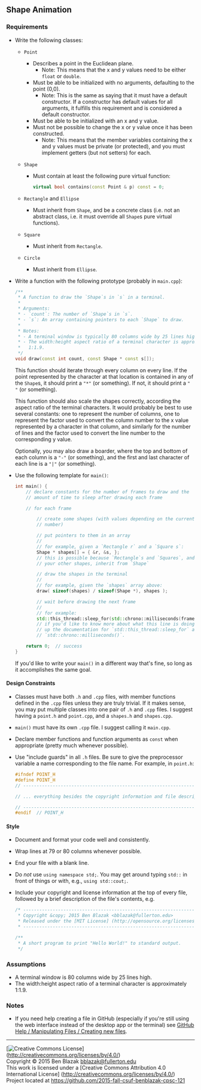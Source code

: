 ## Shape Animation

### Requirements

- Write the following classes:
    - `Point`
        - Describes a point in the Euclidean plane.
            - Note: This means that the x and y values need to be either
              `float` or `double`.
        - Must be able to be initialized with no arguments, defaulting to the
          point (0,0).
            - Note: This is the same as saying that it must have a default
              constructor.  If a constructor has default values for all
              arguments, it fulfills this requirement and is considered a
              default constructor.
        - Must be able to be initialized with an x and y value.
        - Must not be possible to change the x or y value once it has been
          constructed.
            - Note: This means that the member variables containing the x and y
              values must be private (or protected), and you must implement
              getters (but not setters) for each.

    - `Shape`
        - Must contain at least the following pure virtual function:

            ```c++
            virtual bool contains(const Point & p) const = 0;
            ```

    - `Rectangle` and `Ellipse`
        - Must inherit from `Shape`, and be a concrete class (i.e. not an
          abstract class, i.e. it must override all `Shape`s pure virtual
          functions).

    - `Square`
        - Must inherit from `Rectangle`.

    - `Circle`
        - Must inherit from `Ellipse`.

- Write a function with the following prototype (probably in `main.cpp`):

    ```c++
    /**
     * A function to draw the `Shape`s in `s` in a terminal.
     *
     * Arguments:
     * - `count`: The number of `Shape`s in `s`.
     * - `s`: An array containing pointers to each `Shape` to draw.
     *
     * Notes:
     * - A terminal window is typically 80 columns wide by 25 lines high.
     * - The width:height aspect ratio of a terminal character is approximately
     *   1:1.9.
     */
    void draw(const int count, const Shape * const s[]);
    ```

  This function should iterate through every column on every line.  If the
  point represented by the character at that location is contained in any of
  the `Shape`s, it should print a `"*"` (or something).  If not, it should
  print a `" "` (or something).

  This function should also scale the shapes correctly, according the aspect
  ratio of the terminal characters.  It would probably be best to use several
  constants: one to represent the number of columns, one to represent the
  factor used to convert the column number to the x value represented by a
  character in that column, and similarly for the number of lines and the
  factor used to convert the line number to the corresponding y value.

  Optionally, you may also draw a boarder, where the top and bottom of each
  column is a `"-"` (or something), and the first and last character of each
  line is a `"|"` (or something).

- Use the following template for `main()`:

    ```c++
    int main() {
        // declare constants for the number of frames to draw and the
        // amount of time to sleep after drawing each frame

        // for each frame

            // create some shapes (with values depending on the current frame
            // number)

            // put pointers to them in an array
            //
            // for example, given a `Rectangle r` and a `Square s`:
            Shape * shapes[] = { &r, &s, };
            // this is possible because `Rectangle`s and `Squares`, and all
            // your other shapes, inherit from `Shape`

            // draw the shapes in the terminal
            //
            // for example, given the `shapes` array above:
            draw( sizeof(shapes) / sizeof(Shape *), shapes );

            // wait before drawing the next frame
            //
            // for example:
            std::this_thread::sleep_for(std::chrono::milliseconds(frameSleep));
            // if you'd like to know more about what this line is doing, look
            // up the documentation for `std::this_thread::sleep_for` and
            // `std::chrono::milliseconds()`.

        return 0;  // success
    }
    ```

  If you'd like to write your `main()` in a different way that's fine, so long
  as it accomplishes the same goal.


#### Design Constraints

- Classes must have both `.h` and `.cpp` files, with member functions defined
  in the `.cpp` files unless they are truly trivial.  If it makes sense, you
  may put multiple classes into one pair of `.h` and `.cpp` files.  I suggest
  having a `point.h` and `point.cpp`, and a `shapes.h` and `shapes.cpp`.

- `main()` must have its own `.cpp` file.  I suggest calling it `main.cpp`.

- Declare member functions and function arguments as `const` when appropriate
  (pretty much whenever possible).

- Use "include guards" in all `.h` files.  Be sure to give the preprocessor
  variable a name corresponding to the file name.  For example, in `point.h`:

    ```c++
    #ifndef POINT_H
    #define POINT_H
    // ----------------------------------------------------------------------------

    // ... everything besides the copyright information and file description

    // ----------------------------------------------------------------------------
    #endif  // POINT_H
    ```

#### Style

- Document and format your code well and consistently.
- Wrap lines at 79 or 80 columns whenever possible.
- End your file with a blank line.
- Do *not* use `using namespace std;`.  You may get around typing `std::` in
  front of things or with, e.g., `using std::cout;`.
- Include your copyright and license information at the top of every file,
  followed by a brief description of the file's contents, e.g.

    ```c++
    /* ----------------------------------------------------------------------------
     * Copyright &copy; 2015 Ben Blazak <bblazak@fullerton.edu>
     * Released under the [MIT License] (http://opensource.org/licenses/MIT)
     * ------------------------------------------------------------------------- */

    /**
     * A short program to print "Hello World!" to standard output.
     */
    ```


### Assumptions

- A terminal window is 80 columns wide by 25 lines high.
- The width:height aspect ratio of a terminal character is approximately 1:1.9.


### Notes

- If you need help creating a file in GitHub (especially if you're still using
  the web interface instead of the desktop app or the terminal) see [GitHub
  Help / Manipulating Files / Creating new
  files](https://help.github.com/articles/creating-new-files/).


-------------------------------------------------------------------------------
[![Creative Commons License](https://i.creativecommons.org/l/by/4.0/88x31.png)]
(http://creativecommons.org/licenses/by/4.0/)  
Copyright &copy; 2015 Ben Blazak <bblazak@fullerton.edu>  
This work is licensed under a [Creative Commons Attribution 4.0 International
License] (http://creativecommons.org/licenses/by/4.0/)  
Project located at <https://github.com/2015-fall-csuf-benblazak-cpsc-121>

